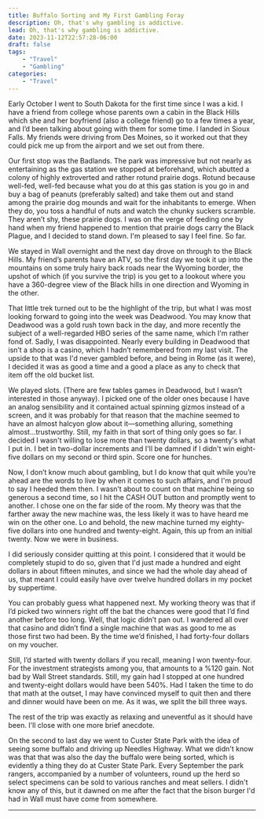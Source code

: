 ```yaml
---
title: Buffalo Sorting and My First Gambling Foray
description: Oh, that's why gambling is addictive.
lead: Oh, that's why gambling is addictive.
date: 2023-11-12T22:57:28-06:00
draft: false
tags:
    - "Travel"
    - "Gambling"
categories:
    - "Travel"
---
```


Early October I went to South Dakota for the first time since I was a kid. I have a friend from college whose parents own a cabin in the Black Hills which she and her boyfriend (also a college friend) go to a few times a year, and I’d been talking about going with them for some time. I landed in Sioux Falls. My friends were driving from Des Moines, so it worked out that they could pick me up from the airport and we set out from there.

Our first stop was the Badlands. The park was impressive but not nearly as entertaining as the gas station we stopped at beforehand, which abutted a colony of highly extroverted and rather rotund prairie dogs. Rotund because well-fed, well-fed because what you do at this gas station is you go in and buy a bag of peanuts (preferably salted) and take them out and stand among the prairie dog mounds and wait for the inhabitants to emerge. When they do, you toss a handful of nuts and watch the chunky suckers scramble. They aren’t shy, these prairie dogs. I was on the verge of feeding one by hand when my friend happened to mention that prairie dogs carry the Black Plague, and I decided to stand down. I'm pleased to say I feel fine. So far.

We stayed in Wall overnight and the next day drove on through to the Black Hills. My friend’s parents have an ATV, so the first day we took it up into the mountains on some truly hairy back roads near the Wyoming border, the upshot of which (if you survive the trip) is you get to a lookout where you have a 360-degree view of the Black hills in one direction and Wyoming in the other.

That little trek turned out to be the highlight of the trip, but what I was most looking forward to going into the week was Deadwood. You may know that Deadwood was a gold rush town back in the day, and more recently the subject of a well-regarded HBO series of the same name, which I'm rather fond of. Sadly, I was disappointed. Nearly every building in Deadwood that isn’t a shop is a casino, which I hadn’t remembered from my last visit. The upside to that was I'd never gambled before, and being in Rome (as it were), I decided it was as good a time and a good a place as any to check that item off the old bucket list.

We played slots. (There are few tables games in Deadwood, but I wasn’t interested in those anyway). I picked one of the older ones because I have an analog sensibility and it contained actual spinning gizmos instead of a screen, and it was probably for that reason that the machine seemed to have an almost halcyon glow about it—something alluring, something almost…trustworthy. Still, my faith in that sort of thing only goes so far. I decided I wasn't willing to lose more than twenty dollars, so a twenty's what I put in. I bet in two-dollar increments and I'll be damned if I didn't win eight-five dollars on my second or third spin. Score one for hunches.

Now, I don’t know much about gambling, but I do know that quit while you’re ahead are the words to live by when it comes to such affairs, and I'm proud to say I heeded them then. I wasn’t about to count on that machine being so generous a second time, so I hit the CASH OUT button and promptly went to another. I chose one on the far side of the room. My theory was that the farther away the new machine was, the less likely it was to have heard me win on the other one. Lo and behold, the new machine turned my eighty-five dollars into one hundred and twenty-eight. Again, this up from an initial twenty. Now we were in business.

I did seriously consider quitting at this point. I considered that it would be completely stupid to do so, given that I'd just made a hundred and eight dollars in about fifteen minutes, and since we had the whole day ahead of us, that meant I could easily have over twelve hundred dollars in my pocket by suppertime.

You can probably guess what happened next. My working theory was that if I’d picked two winners right off the bat the chances were good that I’d find another before too long. Well, that logic didn’t pan out. I wandered all over that casino and didn’t find a single machine that was as good to me as those first two had been. By the time we’d finished, I had forty-four dollars on my voucher.

Still, I’d started with twenty dollars if you recall, meaning I won twenty-four. For the investment strategists among you, that amounts to a %120 gain. Not bad by Wall Street standards. Still, my gain had I stopped at one hundred and twenty-eight dollars would have been 540%. Had I taken the time to do that math at the outset, I may have convinced myself to quit then and there and dinner would have been on me. As it was, we split the bill three ways.

The rest of the trip was exactly as relaxing and uneventful as it should have been. I'll close with one more brief anecdote.

On the second to last day we went to Custer State Park with the idea of seeing some buffalo and driving up Needles Highway. What we didn't know was that that was also the day the buffalo were being sorted, which is evidently a thing they do at Custer State Park. Every September the park rangers, accompanied by a number of volunteers, round up the herd so select specimens can be sold to various ranches and meat sellers. I didn't know any of this, but it dawned on me after the fact that the bison burger I'd had in Wall must have come from somewhere.

---
